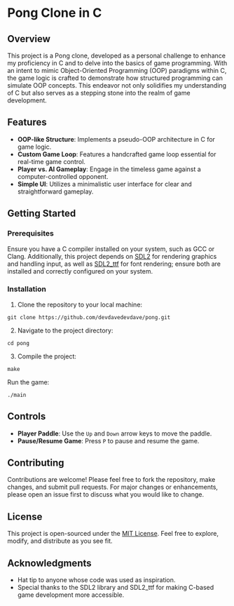 # Pong Clone in C

## Overview
This project is a Pong clone, developed as a personal challenge to enhance my proficiency in C and to delve into the basics of game programming. With an intent to mimic Object-Oriented Programming (OOP) paradigms within C, the game logic is crafted to demonstrate how structured programming can simulate OOP concepts. This endeavor not only solidifies my understanding of C but also serves as a stepping stone into the realm of game development.

## Features
- **OOP-like Structure**: Implements a pseudo-OOP architecture in C for game logic.
- **Custom Game Loop**: Features a handcrafted game loop essential for real-time game control.
- **Player vs. AI Gameplay**: Engage in the timeless game against a computer-controlled opponent.
- **Simple UI**: Utilizes a minimalistic user interface for clear and straightforward gameplay.

## Getting Started
### Prerequisites
Ensure you have a C compiler installed on your system, such as GCC or Clang. Additionally, this project depends on [SDL2](https://www.libsdl.org/) for rendering graphics and handling input, as well as [SDL2_ttf](https://www.libsdl.org/projects/SDL_ttf/) for font rendering; ensure both are installed and correctly configured on your system.

### Installation
1. Clone the repository to your local machine:
```
git clone https://github.com/devdavedevdave/pong.git
```

2. Navigate to the project directory:
```
cd pong
```

3. Compile the project:
```
make
```
Run the game:
```
./main
```


## Controls
- **Player Paddle**: Use the `Up` and `Down` arrow keys to move the paddle.
- **Pause/Resume Game**: Press `P` to pause and resume the game.

## Contributing
Contributions are welcome! Please feel free to fork the repository, make changes, and submit pull requests. For major changes or enhancements, please open an issue first to discuss what you would like to change.

## License
This project is open-sourced under the [MIT License](LICENSE.md). Feel free to explore, modify, and distribute as you see fit.

## Acknowledgments
- Hat tip to anyone whose code was used as inspiration.
- Special thanks to the SDL2 library and SDL2_ttf for making C-based game development more accessible.

